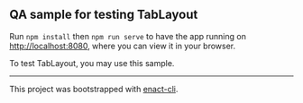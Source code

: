 ## QA sample for testing TabLayout

Run `npm install` then `npm run serve` to have the app running on [http://localhost:8080](http://localhost:8080), where you can view it in your browser.

To test TabLayout, you may use this sample.

---

This project was bootstrapped with [enact-cli](https://github.com/enactjs/cli).
